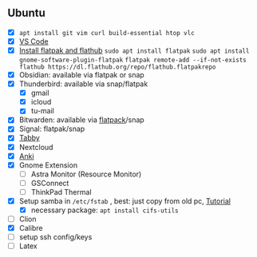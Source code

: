 ## Ubuntu
- [x] `apt install git vim curl build-essential htop vlc`
- [x] [VS Code](https://code.visualstudio.com/docs/setup/linux)
- [x] [Install flatpak and flathub](https://flathub.org/setup/Ubuntu)
`sudo apt install flatpak`
`sudo apt install gnome-software-plugin-flatpak`
`flatpak remote-add --if-not-exists flathub https://dl.flathub.org/repo/flathub.flatpakrepo`
- [x] Obsidian: available via flatpak or snap
- [x] Thunderbird: available via snap/flatpak
	- [x] gmail
	- [x] icloud
	- [x] tu-mail
- [x] Bitwarden: available via [flatpack](https://flathub.org/apps/com.bitwarden.desktop)/snap
- [x] Signal: flatpak/snap
- [x] [Tabby](https://tabby.sh/)
- [x] Nextcloud
- [x] [Anki](https://docs.ankiweb.net/platform/linux/installing.html)
- [x] Gnome Extension
	- [ ] Astra Monitor (Resource Monitor)
	- [ ] GSConnect
	- [ ] ThinkPad Thermal
- [x] Setup samba in `/etc/fstab` , best: just copy from old pc, [Tutorial](https://linuxconfig.org/how-to-mount-a-samba-shared-directory-at-boot)
	- [x] necessary package: `apt install cifs-utils`
- [ ] Clion
- [x] Calibre
- [ ] setup ssh config/keys
- [ ] Latex